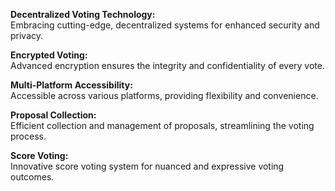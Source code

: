 **Decentralized Voting Technology:**  
Embracing cutting-edge, decentralized systems for enhanced security and privacy.

**Encrypted Voting:**  
Advanced encryption ensures the integrity and confidentiality of every vote.

**Multi-Platform Accessibility:**  
Accessible across various platforms, providing flexibility and convenience.

**Proposal Collection:**  
Efficient collection and management of proposals, streamlining the voting process.

**Score Voting:**  
Innovative score voting system for nuanced and expressive voting outcomes.
